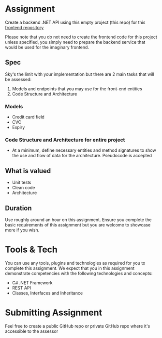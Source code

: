# Assignment
Create a backend .NET API using this empty project (this repo) for this [frontend repository](https://github.com/EdenCoNz/recruit-react/)

Please note that you do not need to create the frontend code for this project unless specified, you simply need to prepare the backend service that would be used for the imaginary frontend.

## Spec
Sky's the limit with your implementation but there are 2 main tasks that will be assessed:

1. Models and endpoints that you may use for the front-end entities
2. Code Structure and Architecture

### Models
- Credit card field
- CVC
- Expiry

### Code Structure and Architecture for entire project
- At a minimum, define necessary entities and method signatures to show the use and flow of data for the architecture. Pseudocode is accepted

## What is valued
- Unit tests
- Clean code
- Architecture

## Duration
Use roughly around an hour on this assignment. Ensure you complete the basic requirements of this assignment but you are welcome to showcase more if you wish.

# Tools & Tech
You can use any tools, plugins and technologies as required for you to complete this assignment. We expect that you in this assignment demonstrate competencies with the following technologies and concepts:

-	C# .NET Framework
-	REST API
-	Classes, Interfaces and Inheritance

# Submitting Assignment
Feel free to create a public GitHub repo or private GitHub repo where it's accessible to the assessor
